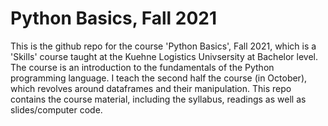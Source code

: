 # Python Basics, Fall 2021
 
This is the github repo for the course 'Python Basics', Fall 2021, which is a 'Skills' course taught at the Kuehne Logistics Univsersity at Bachelor level. The course is an introduction to the fundamentals of the Python programming language. I teach the second half the course (in October), which revolves around dataframes and their manipulation. This repo contains the course material, including the syllabus, readings as well as slides/computer code.
